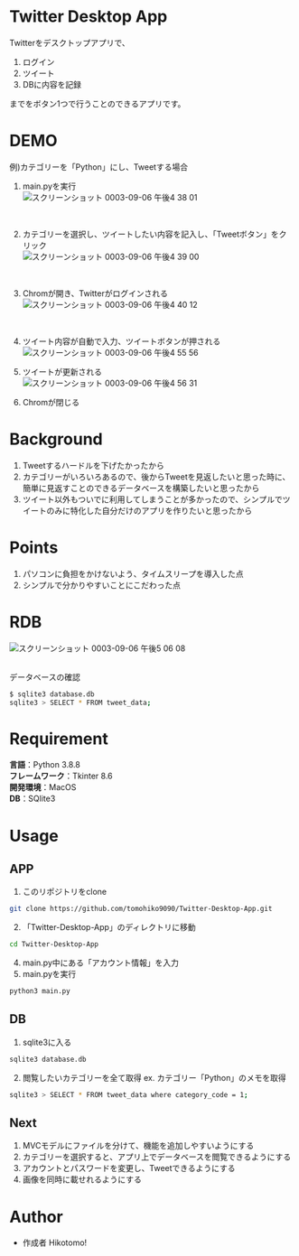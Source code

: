 # Twitter Desktop App
 
Twitterをデスクトップアプリで、  
1. ログイン
2. ツイート
3. DBに内容を記録  

までをボタン1つで行うことのできるアプリです。
 
# DEMO
例)カテゴリーを「Python」にし、Tweetする場合 
<br>

1. main.pyを実行  
![スクリーンショット 0003-09-06 午後4 38 01](https://user-images.githubusercontent.com/66200485/132179855-c7124c9f-30b1-4cf3-aa57-13876b3e0d40.png)
<br>

2. カテゴリーを選択し、ツイートしたい内容を記入し、「Tweetボタン」をクリック  
![スクリーンショット 0003-09-06 午後4 39 00](https://user-images.githubusercontent.com/66200485/132179983-9f97a3a7-1ce6-4f78-b09d-6803de07aa69.png)
<br>

3. Chromが開き、Twitterがログインされる  
![スクリーンショット 0003-09-06 午後4 40 12](https://user-images.githubusercontent.com/66200485/132180132-f8271a0d-6658-410d-b381-f345d0a2e644.png)
<br>

4. ツイート内容が自動で入力、ツイートボタンが押される  
![スクリーンショット 0003-09-06 午後4 55 56](https://user-images.githubusercontent.com/66200485/132181278-2c9f24cd-a4b9-477f-a546-6c8a0e442068.png)

5. ツイートが更新される  
![スクリーンショット 0003-09-06 午後4 56 31](https://user-images.githubusercontent.com/66200485/132181325-f2d232b8-113f-4e17-ad21-0a26bbf039cd.png)

6. Chromが閉じる  

# Background
1. Tweetするハードルを下げたかったから
1. カテゴリーがいろいろあるので、後からTweetを見返したいと思った時に、簡単に見返すことのできるデータベースを構築したいと思ったから
1. ツイート以外もついでに利用してしまうことが多かったので、シンプルでツイートのみに特化した自分だけのアプリを作りたいと思ったから

# Points
1. パソコンに負担をかけないよう、タイムスリープを導入した点
1. シンプルで分かりやすいことにこだわった点

# RDB
![スクリーンショット 0003-09-06 午後5 06 08](https://user-images.githubusercontent.com/66200485/132182523-dedb9e0b-a71c-4813-99cb-0066602acc91.png)  
<br>

データベースの確認
```bash
$ sqlite3 database.db
sqlite3 > SELECT * FROM tweet_data;
```

# Requirement
 
**言語**：Python 3.8.8  
**フレームワーク**：Tkinter 8.6  
**開発環境**：MacOS  
**DB**：SQlite3    
 
# Usage
 
## APP
1. このリポジトリをclone
```bash
git clone https://github.com/tomohiko9090/Twitter-Desktop-App.git
```
2. 「Twitter-Desktop-App」のディレクトリに移動
```bash
cd Twitter-Desktop-App
```
4. main.py中にある「アカウント情報」を入力
5. main.pyを実行
```bash
python3 main.py
```

## DB
1. sqlite3に入る
```bash
sqlite3 database.db
```
2. 閲覧したいカテゴリーを全て取得
ex. カテゴリー「Python」のメモを取得
```bash
sqlite3 > SELECT * FROM tweet_data where category_code = 1;
```

## Next
1. MVCモデルにファイルを分けて、機能を追加しやすいようにする
2. カテゴリーを選択すると、アプリ上でデータベースを閲覧できるようにする
3. アカウントとパスワードを変更し、Tweetできるようにする
4. 画像を同時に載せれるようにする


# Author
 
* 作成者 Hikotomo!
